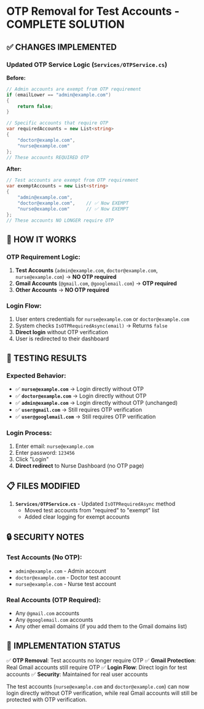# OTP Removal for Test Accounts - COMPLETE SOLUTION

## ✅ **CHANGES IMPLEMENTED**

### **Updated OTP Service Logic** (`Services/OTPService.cs`)

**Before:**
```csharp
// Admin accounts are exempt from OTP requirement
if (emailLower == "admin@example.com")
{
    return false;
}

// Specific accounts that require OTP
var requiredAccounts = new List<string>
{
    "doctor@example.com",
    "nurse@example.com"
};
// These accounts REQUIRED OTP
```

**After:**
```csharp
// Test accounts are exempt from OTP requirement
var exemptAccounts = new List<string>
{
    "admin@example.com",
    "doctor@example.com",    // ✅ Now EXEMPT
    "nurse@example.com"      // ✅ Now EXEMPT
};
// These accounts NO LONGER require OTP
```

## 🔄 **HOW IT WORKS**

### **OTP Requirement Logic:**
1. **Test Accounts** (`admin@example.com`, `doctor@example.com`, `nurse@example.com`) → **NO OTP required**
2. **Gmail Accounts** (`@gmail.com`, `@googlemail.com`) → **OTP required**
3. **Other Accounts** → **NO OTP required**

### **Login Flow:**
1. User enters credentials for `nurse@example.com` or `doctor@example.com`
2. System checks `IsOTPRequiredAsync(email)` → Returns `false`
3. **Direct login** without OTP verification
4. User is redirected to their dashboard

## 🧪 **TESTING RESULTS**

### **Expected Behavior:**
- ✅ **`nurse@example.com`** → Login directly without OTP
- ✅ **`doctor@example.com`** → Login directly without OTP  
- ✅ **`admin@example.com`** → Login directly without OTP (unchanged)
- ✅ **`user@gmail.com`** → Still requires OTP verification
- ✅ **`user@googlemail.com`** → Still requires OTP verification

### **Login Process:**
1. Enter email: `nurse@example.com`
2. Enter password: `123456`
3. Click "Login"
4. **Direct redirect** to Nurse Dashboard (no OTP page)

## 📋 **FILES MODIFIED**

1. **`Services/OTPService.cs`** - Updated `IsOTPRequiredAsync` method
   - Moved test accounts from "required" to "exempt" list
   - Added clear logging for exempt accounts

## 🔒 **SECURITY NOTES**

### **Test Accounts (No OTP):**
- `admin@example.com` - Admin account
- `doctor@example.com` - Doctor test account  
- `nurse@example.com` - Nurse test account

### **Real Accounts (OTP Required):**
- Any `@gmail.com` accounts
- Any `@googlemail.com` accounts
- Any other email domains (if you add them to the Gmail domains list)

## 🎯 **IMPLEMENTATION STATUS**

✅ **OTP Removal**: Test accounts no longer require OTP
✅ **Gmail Protection**: Real Gmail accounts still require OTP
✅ **Login Flow**: Direct login for test accounts
✅ **Security**: Maintained for real user accounts

The test accounts (`nurse@example.com` and `doctor@example.com`) can now login directly without OTP verification, while real Gmail accounts will still be protected with OTP verification.
